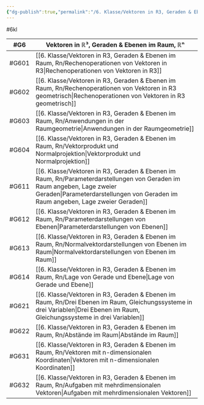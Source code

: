 ```yaml
---
{"dg-publish":true,"permalink":"/6. Klasse/Vektoren in R3, Geraden & Ebenen im Raum, Rn/6. Klasse Vektoren in R3, Geraden & Ebenen im Raum, Rn/"}
---
```


#6kl 

| #G6  | Vektoren in ℝ³, Geraden & Ebenen im Raum, ℝⁿ  |
|---|---|
|#G601|[[6. Klasse/Vektoren in R3, Geraden & Ebenen im Raum, Rn/Rechenoperationen von Vektoren in R3\|Rechenoperationen von Vektoren in R3]]|
|#G602|[[6. Klasse/Vektoren in R3, Geraden & Ebenen im Raum, Rn/Rechenoperationen  von Vektoren in R3 geometrisch\|Rechenoperationen  von Vektoren in R3 geometrisch]]|
|#G603|[[6. Klasse/Vektoren in R3, Geraden & Ebenen im Raum, Rn/Anwendungen in der Raumgeometrie\|Anwendungen in der Raumgeometrie]]|
|#G604|[[6. Klasse/Vektoren in R3, Geraden & Ebenen im Raum, Rn/Vektorprodukt und Normalprojektion\|Vektorprodukt und Normalprojektion]]|
|#G611|[[6. Klasse/Vektoren in R3, Geraden & Ebenen im Raum, Rn/Parameterdarstellungen von Geraden im Raum angeben, Lage zweier Geraden\|Parameterdarstellungen von Geraden im Raum angeben, Lage zweier Geraden]]|
|#G612|[[6. Klasse/Vektoren in R3, Geraden & Ebenen im Raum, Rn/Parameterdarstellungen von Ebenen\|Parameterdarstellungen von Ebenen]]|
|#G613|[[6. Klasse/Vektoren in R3, Geraden & Ebenen im Raum, Rn/Normalvektordarstellungen von Ebenen im Raum\|Normalvektordarstellungen von Ebenen im Raum]]|
|#G614|[[6. Klasse/Vektoren in R3, Geraden & Ebenen im Raum, Rn/Lage von Gerade und Ebene\|Lage von Gerade und Ebene]]|
|#G621|[[6. Klasse/Vektoren in R3, Geraden & Ebenen im Raum, Rn/Drei Ebenen im Raum, Gleichungssysteme in drei Variablen\|Drei Ebenen im Raum, Gleichungssysteme in drei Variablen]]|
|#G622|[[6. Klasse/Vektoren in R3, Geraden & Ebenen im Raum, Rn/Abstände im Raum\|Abstände im Raum]]|
|#G631|[[6. Klasse/Vektoren in R3, Geraden & Ebenen im Raum, Rn/Vektoren mit n-dimensionalen Koordinaten\|Vektoren mit n-dimensionalen Koordinaten]]|
|#G632|[[6. Klasse/Vektoren in R3, Geraden & Ebenen im Raum, Rn/Aufgaben mit mehrdimensionalen Vektoren\|Aufgaben mit mehrdimensionalen Vektoren]]|